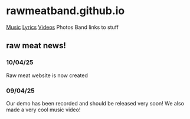 # rawmeatband.github.io
[Music](Music.md)
[Lyrics](Lyrics.md)
[Videos](Videos.md)
Photos
Band
links to stuff



## raw meat news!
### 10/04/25
Raw meat website is now created
### 09/04/25
Our demo has been recorded and should be released very soon! We also made a very cool music video!

